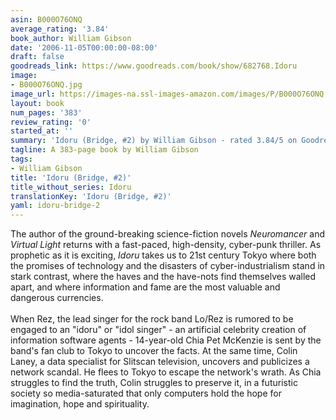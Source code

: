 ```yaml
---
asin: B000O76ONQ
average_rating: '3.84'
book_author: William Gibson
date: '2006-11-05T00:00:00-08:00'
draft: false
goodreads_link: https://www.goodreads.com/book/show/682768.Idoru
image:
- B000O76ONQ.jpg
image_url: https://images-na.ssl-images-amazon.com/images/P/B000O76ONQ.01._SCLZZZZZZZ.jpg
layout: book
num_pages: '383'
review_rating: '0'
started_at: ''
summary: 'Idoru (Bridge, #2) by William Gibson - rated 3.84/5 on Goodreads'
tagline: A 383-page book by William Gibson
tags:
- William Gibson
title: 'Idoru (Bridge, #2)'
title_without_series: Idoru
translationKey: 'Idoru (Bridge, #2)'
yaml: idoru-bridge-2
---
```


The author of the ground-breaking science-fiction novels <i>Neuromancer</i> and <i>Virtual Light</i> returns with a fast-paced, high-density, cyber-punk thriller. As prophetic as it is exciting, <i>Idoru</i> takes us to 21st century Tokyo where both the promises of technology and the disasters of cyber-industrialism stand in stark contrast, where the haves and the have-nots find themselves walled apart, and where information and fame are the most valuable and dangerous currencies.<br /><br />When Rez, the lead singer for the rock band Lo/Rez is rumored to be engaged to an "idoru" or "idol singer" - an artificial celebrity creation of information software agents - 14-year-old Chia Pet McKenzie is sent by the band's fan club to Tokyo to uncover the facts. At the same time, Colin Laney, a data specialist for Slitscan television, uncovers and publicizes a network scandal. He flees to Tokyo to escape the network's wrath. As Chia struggles to find the truth, Colin struggles to preserve it, in a futuristic society so media-saturated that only computers hold the hope for imagination, hope and spirituality.